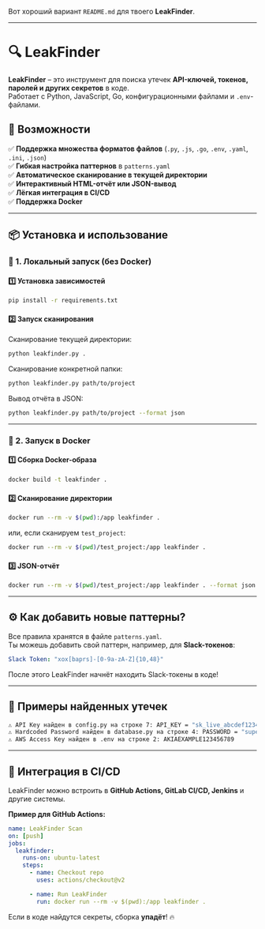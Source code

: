 Вот хороший вариант `README.md` для твоего **LeakFinder**.

---

# 🔍 LeakFinder  
**LeakFinder** – это инструмент для поиска утечек **API-ключей, токенов, паролей и других секретов** в коде.  
Работает с Python, JavaScript, Go, конфигурационными файлами и `.env`-файлами.

## 🚀 Возможности
✅ **Поддержка множества форматов файлов** (`.py`, `.js`, `.go`, `.env`, `.yaml`, `.ini`, `.json`)  
✅ **Гибкая настройка паттернов** в `patterns.yaml`  
✅ **Автоматическое сканирование в текущей директории**  
✅ **Интерактивный HTML-отчёт или JSON-вывод**  
✅ **Лёгкая интеграция в CI/CD**  
✅ **Поддержка Docker**  

---

## 📦 Установка и использование

### 🔹 1. Локальный запуск (без Docker)
#### **1️⃣ Установка зависимостей**
```bash
pip install -r requirements.txt
```

#### **2️⃣ Запуск сканирования**
Сканирование текущей директории:
```bash
python leakfinder.py .
```
Сканирование конкретной папки:
```bash
python leakfinder.py path/to/project
```
Вывод отчёта в JSON:
```bash
python leakfinder.py path/to/project --format json
```

---

### 🐳 2. Запуск в Docker
#### **1️⃣ Сборка Docker-образа**
```bash
docker build -t leakfinder .
```

#### **2️⃣ Сканирование директории**
```bash
docker run --rm -v $(pwd):/app leakfinder .
```
или, если сканируем `test_project`:
```bash
docker run --rm -v $(pwd)/test_project:/app leakfinder .
```

#### **3️⃣ JSON-отчёт**
```bash
docker run --rm -v $(pwd)/test_project:/app leakfinder . --format json
```

---

## ⚙️ **Как добавить новые паттерны?**
Все правила хранятся в файле `patterns.yaml`.  
Ты можешь добавить свой паттерн, например, для **Slack-токенов**:
```yaml
Slack Token: "xox[baprs]-[0-9a-zA-Z]{10,48}"
```
После этого LeakFinder начнёт находить Slack-токены в коде!

---

## 📌 **Примеры найденных утечек**
```bash
⚠️ API Key найден в config.py на строке 7: API_KEY = "sk_live_abcdef123456EXAMPLE"
⚠️ Hardcoded Password найден в database.py на строке 4: PASSWORD = "supersecretpassword"
⚠️ AWS Access Key найден в .env на строке 2: AKIAEXAMPLE123456789
```

---

## 🔄 **Интеграция в CI/CD**
LeakFinder можно встроить в **GitHub Actions, GitLab CI/CD, Jenkins** и другие системы.

**Пример для GitHub Actions:**
```yaml
name: LeakFinder Scan
on: [push]
jobs:
  leakfinder:
    runs-on: ubuntu-latest
    steps:
      - name: Checkout repo
        uses: actions/checkout@v2

      - name: Run LeakFinder
        run: docker run --rm -v $(pwd):/app leakfinder .
```
Если в коде найдутся секреты, сборка **упадёт**! 🔥

